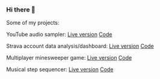 ### Hi there 👋

Some of my projects:

YouTube audio sampler: [Live version](http://46.101.156.79:8002) [Code](https://github.com/bartwroblewski/sampler_new)

Strava account data analysis/dashboard: [Live version](http://46.101.156.79:8003) [Code](https://github.com/bartwroblewski/strava_explorer)

Multiplayer minesweeper game: [Live version](http://46.101.156.79:8000) [Code](https://github.com/bartwroblewski/minsk)

Musical step sequencer: [Live version](http://46.101.156.79:8081/) [Code](https://github.com/bartwroblewski/step_stequencer)
<!--
**bartwroblewski/bartwroblewski** is a ✨ _special_ ✨ repository because its `README.md` (this file) appears on your GitHub profile.

Here are some ideas to get you started:

- 🔭 I’m currently working on ...
- 🌱 I’m currently learning ...
- 👯 I’m looking to collaborate on ...
- 🤔 I’m looking for help with ...
- 💬 Ask me about ...
- 📫 How to reach me: ...
- 😄 Pronouns: ...
- ⚡ Fun fact: ...
-->

